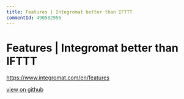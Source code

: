 ```yaml
---
title: Features | Integromat better than IFTTT
commentId: 490582956
---
```

# Features | Integromat better than IFTTT

https://www.integromat.com/en/features

    
[view on github](https://github.com/lotosbin/lotosbin.github.io/issues/62)
    